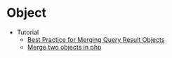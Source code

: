 # Object
* Tutorial
    - [Best Practice for Merging Query Result Objects](http://goo.gl/G6bGUV)
    - [Merge two objects in php](http://goo.gl/KiKXSr)
